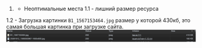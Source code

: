 1. - Неоптимальные места
1.1 - лишний размер ресурса
<!-- 1.1 - xhr POST запрос, на адресс `https://bidder.criteo.com/cdb?ptv=73&profileId=184&cb=64746063905` в которой отправляем Form Data. -->

1.2 - Загрузка картинки `B1_1567153464.jpg` размер у которой 430кб,
      это самая большая картинка при загрузке сайта. <br>
      ![alt text](screenshots/B1_1567153464.png)
